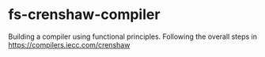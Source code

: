 # fs-crenshaw-compiler

Building a compiler using functional principles. Following the overall steps in https://compilers.iecc.com/crenshaw
